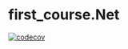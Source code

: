 # first_course.Net
[![codecov](https://codecov.io/gh/TimSon777/first_course.Net/branch/2k-181/graph/badge.svg?token=HPK2TNIJ2X)](https://codecov.io/gh/TimSon777/first_course.Net)
